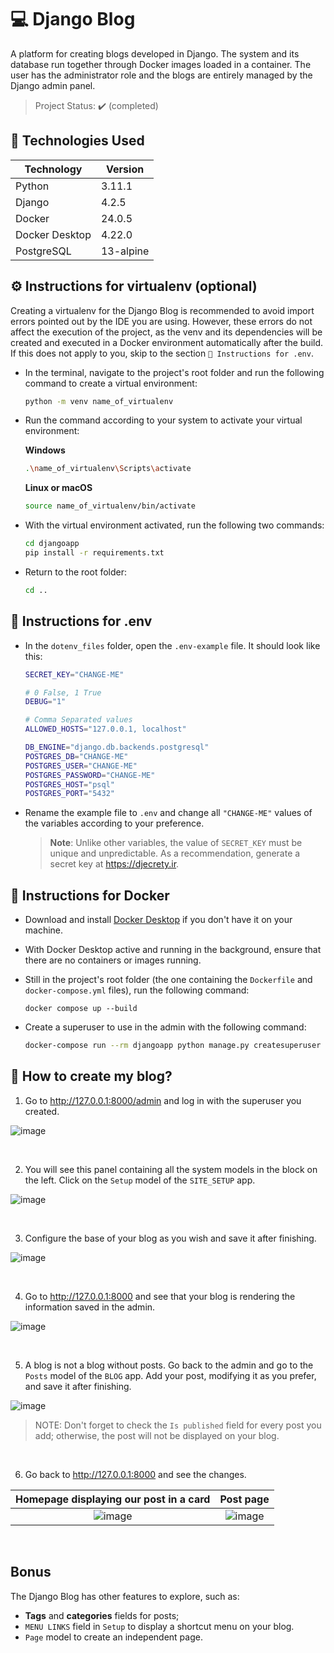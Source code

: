 # 💻 Django Blog

A platform for creating blogs developed in Django. The system and its database run together through Docker images loaded in a container. The user has the administrator role and the blogs are entirely managed by the Django admin panel.

> Project Status: ✔️ (completed)

## 🔧 Technologies Used

| Technology | Version |
| -------- | ------- |
| Python  | 3.11.1 |
| Django | 4.2.5 |
| Docker | 24.0.5 |
| Docker Desktop | 4.22.0 |
| PostgreSQL | 13-alpine |

## ⚙️ Instructions for virtualenv (optional)
Creating a virtualenv for the Django Blog is recommended to avoid import errors pointed out by the IDE you are using. However, these errors do not affect the execution of the project, as the venv and its dependencies will be created and executed in a Docker environment automatically after the build. If this does not apply to you, skip to the section <code>📂 Instructions for .env</code>.

* In the terminal, navigate to the project's root folder and run the following command to create a virtual environment:
  ```bash
  python -m venv name_of_virtualenv
  ```

* Run the command according to your system to activate your virtual environment:

  **Windows**
  ```bash
  .\name_of_virtualenv\Scripts\activate
  ```

  **Linux or macOS**
  ```bash
  source name_of_virtualenv/bin/activate
  ```

* With the virtual environment activated, run the following two commands:
  ```bash
  cd djangoapp
  pip install -r requirements.txt
  ```

* Return to the root folder:
  ```bash
  cd ..
  ```

## 📂 Instructions for .env
* In the <code>dotenv_files</code> folder, open the <code>.env-example</code> file. It should look like this:
  ```bash
  SECRET_KEY="CHANGE-ME"
  
  # 0 False, 1 True
  DEBUG="1"
  
  # Comma Separated values
  ALLOWED_HOSTS="127.0.0.1, localhost"
  
  DB_ENGINE="django.db.backends.postgresql"
  POSTGRES_DB="CHANGE-ME"
  POSTGRES_USER="CHANGE-ME"
  POSTGRES_PASSWORD="CHANGE-ME"
  POSTGRES_HOST="psql"
  POSTGRES_PORT="5432"
  ```
* Rename the example file to <code>.env</code> and change all <code>"CHANGE-ME"</code> values of the variables according to your preference.

  > **Note**: Unlike other variables, the value of <code>SECRET_KEY</code> must be unique and unpredictable. As a recommendation, generate a secret key at https://djecrety.ir.

## 🐋 Instructions for Docker
* Download and install <a href="https://www.docker.com/products/docker-desktop/" target="_blank">Docker Desktop</a> if you don't have it on your machine.

* With Docker Desktop active and running in the background, ensure that there are no containers or images running.

* Still in the project's root folder (the one containing the <code>Dockerfile</code> and <code>docker-compose.yml</code> files), run the following command:
  ```
  docker compose up --build
  ```

* Create a superuser to use in the admin with the following command:
  ```bash
  docker-compose run --rm djangoapp python manage.py createsuperuser
  ```

## 🤔 How to create my blog?
1. Go to http://127.0.0.1:8000/admin and log in with the superuser you created.

![image](https://github.com/gustavof04/django-blog/assets/127045694/bc56484a-2365-43b8-bcf5-6f17d7937684)

</br>

2. You will see this panel containing all the system models in the block on the left. Click on the <code>Setup</code> model of the <code>SITE_SETUP</code> app.

![image](https://github.com/gustavof04/django-blog/assets/127045694/e83de2dc-867c-4080-bccf-137ea8c2b04a)

</br>

3. Configure the base of your blog as you wish and save it after finishing.

![image](https://github.com/gustavof04/django-blog/assets/127045694/6eaa1e9f-806a-48f2-89ee-ba5e7a5bafca)

</br>

4. Go to http://127.0.0.1:8000 and see that your blog is rendering the information saved in the admin.

![image](https://github.com/gustavof04/django-blog/assets/127045694/71890b22-44ac-43f3-b912-b9a3db4cc5d5)

</br>

5. A blog is not a blog without posts. Go back to the admin and go to the <code>Posts</code> model of the <code>BLOG</code> app. Add your post, modifying it as you prefer, and save it after finishing.

![image](https://github.com/gustavof04/django-blog/assets/127045694/01f1cfed-4fe7-4d51-89f1-ecbf13c51b19)
> NOTE: Don't forget to check the <code>Is published</code> field for every post you add; otherwise, the post will not be displayed on your blog.  

</br>

6. Go back to http://127.0.0.1:8000 and see the changes.

Homepage displaying our post in a card            |  Post page
:-------------------------:|:-------------------------:
![image](https://github.com/gustavof04/django-blog/assets/127045694/4495596a-8fac-422f-a9aa-6ab2d9353df7) | ![image](https://github.com/gustavof04/django-blog/assets/127045694/eb928ec0-eb42-4494-bbab-169fc8ba9bfc)

</br>

## Bonus

The Django Blog has other features to explore, such as:
 * **Tags** and **categories** fields for posts;
 * <code>MENU LINKS</code> field in <code>Setup</code> to display a shortcut menu on your blog.
 * <code>Page</code> model to create an independent page.
